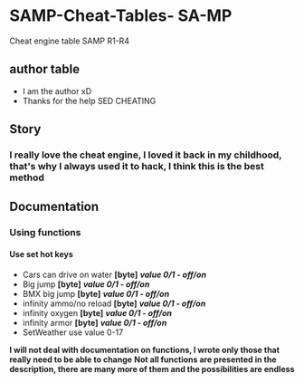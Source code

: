 # SAMP-Cheat-Tables- SA-MP
Cheat engine table SAMP R1-R4
##  author table
* I am the author xD
* Thanks for the help SED CHEATING
## Story
### I really love the cheat engine, I loved it back in my childhood, that's why I always used it to hack, I think this is the best method

## Documentation
### Using functions
#### Use set hot keys
* Cars can drive on water **[byte]** ***value 0/1 - off/on***
* Big jump **[byte]** ***value 0/1 - off/on***
* BMX big jump **[byte]** ***value 0/1 - off/on***
* infinity ammo/no reload **[byte]** ***value 0/1 - off/on***
* infinity oxygen **[byte]** ***value 0/1 - off/on***
* infinity armor **[byte]** ***value 0/1 - off/on***
* SetWeather use value 0-17

**I will not deal with documentation on functions, I wrote only those that really need to be able to change**
**Not all functions are presented in the description, there are many more of them and the possibilities are endless**
